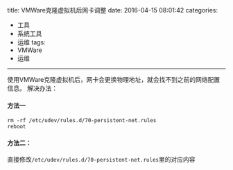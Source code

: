 title: VMWare克隆虚拟机后网卡调整
date: 2016-04-15 08:01:42
categories:
- 工具
- 系统工具
- 运维
tags:
- VMWare
- 运维
---

使用VMWare克隆虚拟机后，网卡会更换物理地址，就会找不到之前的网络配置信息。
解决办法：
#### 方法一
```
rm -rf /etc/udev/rules.d/70-persistent-net.rules
reboot
```
#### 方法二：
直接修改`/etc/udev/rules.d/70-persistent-net.rules`里的对应内容



